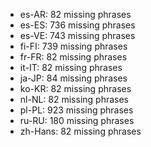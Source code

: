 - es-AR: 82 missing phrases
- es-ES: 736 missing phrases
- es-VE: 743 missing phrases
- fi-FI: 739 missing phrases
- fr-FR: 82 missing phrases
- it-IT: 82 missing phrases
- ja-JP: 84 missing phrases
- ko-KR: 82 missing phrases
- nl-NL: 82 missing phrases
- pl-PL: 923 missing phrases
- ru-RU: 180 missing phrases
- zh-Hans: 82 missing phrases
